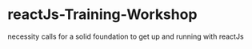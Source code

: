# reactJs-Training-Workshop
necessity calls for a solid foundation to get up and running with reactJs 
